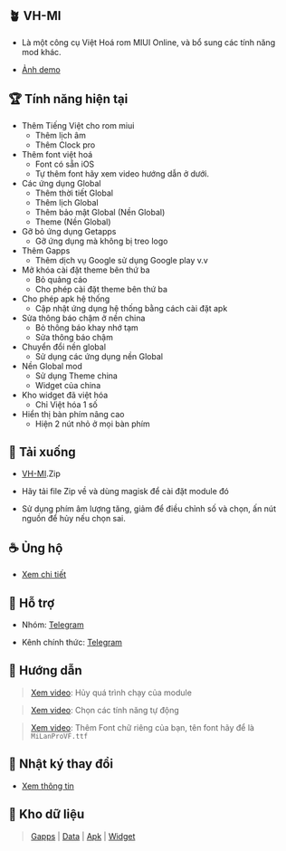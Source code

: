 **🪴 VH-MI**
----

+ Là một công cụ Việt Hoá rom MIUI Online, và bổ sung các tính năng mod khác.

+ [Ảnh demo](./Demo.md)

🏆 **Tính năng hiện tại**
----

+ Thêm Tiếng Việt cho rom miui
  + Thêm lịch âm
  + Thêm Clock pro
+ Thêm font việt hoá
  + Font có sẵn iOS
  + Tự thêm font hãy xem video hướng dẫn ở dưới.
+ Các ứng dụng Global 
  + Thêm thời tiết Global 
  + Thêm lịch Global
  + Thêm bảo mật Global (Nền Global)
  + Theme (Nền Global)
+ Gỡ bỏ ứng dụng Getapps
  + Gỡ ứng dụng mà không bị treo logo
+ Thêm Gapps
  + Thêm dịch vụ Google sử dụng Google play v.v
+ Mở khóa cài đặt theme bên thứ ba
  + Bỏ quảng cáo
  + Cho phép cài đặt theme bên thứ ba 
+ Cho phép apk hệ thống
  + Cập nhật ứng dụng hệ thống bằng cách cài đặt apk 
+ Sửa thông báo chậm ở nền china
  + Bỏ thông báo khay nhớ tạm
  + Sửa thông báo chậm
+ Chuyển đổi nền global
  + Sử dụng các ứng dụng nền Global
+ Nền Global mod
  + Sử dụng Theme china
  + Widget của china
+ Kho widget đã việt hóa
  + Chỉ Việt hóa 1 số
+ Hiển thị bàn phím nâng cao
  + Hiện 2 nút nhỏ ở mọi bàn phím

🦠 **Tải xuống**
----

- [VH-MI](https://github.com/kakathic/VH-MI/releases).Zip

- Hãy tải file Zip về và dùng magisk để cài đặt module đó 

- Sử dụng phím âm lượng tăng, giảm để điều chỉnh số và chọn, ấn nút nguồn để hủy nếu chọn sai.

☕ **Ủng hộ**
----

+ [Xem chi tiết](support.md)

🦇 **Hỗ trợ**
----

+ Nhóm: [Telegram](http://t.me/toolvn)

+ Kênh chính thức: [Telegram](http://t.me/toolvi)

📱 **Hướng dẫn**
----

> [Xem video](https://drive.google.com/file/d/1-0Vdb0U9pNvOBPsg3dSCOm505y31Bueb/view?usp=drivesdk): Hủy quá trình chạy của module

> [Xem video](https://drive.google.com/file/d/1-1lQ5HWlpx_uovdUDEFZsQ6hv9kpDpg5/view?usp=drivesdk): Chọn các tính năng tự động

> [Xem video](https://drive.google.com/file/d/1-2aXizFbq9IWqspQ_Q7zSL1g-GTh2d55/view?usp=drivesdk): Thêm Font chữ riêng của bạn, tên font hãy để là `MiLanProVF.ttf`

📑 **Nhật ký thay đổi**
----

+ [Xem thông tin](VH-MI.md)

🍫 **Kho dữ liệu**
----

> [Gapps](https://github.com/kakathic/VH-MI/releases/tag/Gapps) | [Data](https://github.com/kakathic/VH-MI/releases/tag/Data) | [Apk](https://github.com/kakathic/VH-MI/releases/tag/Apk) | [Widget](https://github.com/kakathic/VH-MI/releases/tag/Widget) 
